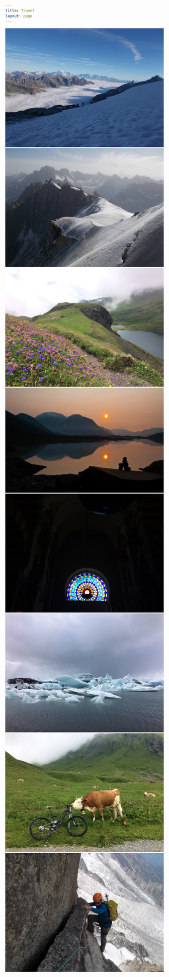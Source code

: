 ```yaml
---
title: Travel
layout: page
---
```





<img src="/assets/images/b.jpg">
<img src="/assets/images/c.jpg">
<img src="/assets/images/a.jpg">
<img src="/assets/images/d.jpg">
<img src="/assets/images/e.jpg">
<img src="/assets/images/f.jpg">
<img src="/assets/images/g.jpg">
<img src="/assets/images/h.jpg">

